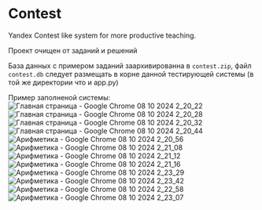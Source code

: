 # Contest
Yandex Contest like system for more productive teaching.

Проект очищен от заданий и решений

База данных с примером заданий заархивированна в `contest.zip`, файл `contest.db` следует размещать в корне данной тестирующей системы (в той же директории что и app.py)

Пример заполненой системы:
![Главная страница - Google Chrome 08 10 2024 2_20_22](https://github.com/user-attachments/assets/c2e1a624-d510-450b-83ff-20cabed18b09)
![Главная страница - Google Chrome 08 10 2024 2_20_28](https://github.com/user-attachments/assets/6d47a18e-ca04-4904-ab2e-47a82c196485)
![Главная страница - Google Chrome 08 10 2024 2_20_32](https://github.com/user-attachments/assets/c14caaa3-4fea-4970-8478-612fa59fb833)
![Главная страница - Google Chrome 08 10 2024 2_20_44](https://github.com/user-attachments/assets/ad1ccffa-d3c6-47ff-9eff-07c5f8277e9f)
![Арифметика - Google Chrome 08 10 2024 2_20_56](https://github.com/user-attachments/assets/46d7c3bd-2f01-4b83-b0e7-2b5fdf346949)
![Арифметика - Google Chrome 08 10 2024 2_21_08](https://github.com/user-attachments/assets/bbf0bf58-5f91-47a0-85ad-bc58b453c237)
![Арифметика - Google Chrome 08 10 2024 2_21_12](https://github.com/user-attachments/assets/dce3aab8-10a3-4092-ab4c-9567342976ea)
![Арифметика - Google Chrome 08 10 2024 2_21_16](https://github.com/user-attachments/assets/5bee0642-5418-48c7-a61a-31343f63081c)
![Арифметика - Google Chrome 08 10 2024 2_23_29](https://github.com/user-attachments/assets/388f8b3f-f7f9-4a46-9a31-87e5805b5452)
![Арифметика - Google Chrome 08 10 2024 2_23_42](https://github.com/user-attachments/assets/3f0be1c0-922e-478f-88d9-1e86869de40c)
![Арифметика - Google Chrome 08 10 2024 2_22_58](https://github.com/user-attachments/assets/e74bce24-8cda-4059-a277-5548d12f314b)
![Арифметика - Google Chrome 08 10 2024 2_23_07](https://github.com/user-attachments/assets/2e09eaa3-3540-4cd0-ae46-d6f581f92a6b)
